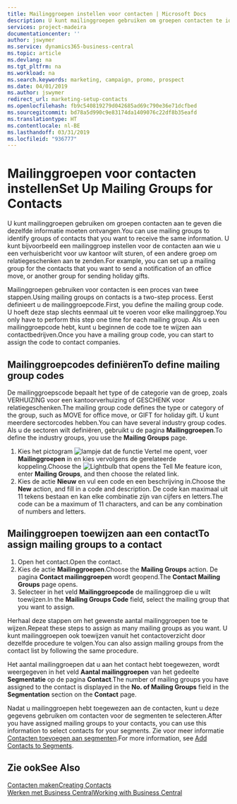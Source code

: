 ```yaml
---
title: Mailinggroepen instellen voor contacten | Microsoft Docs
description: U kunt mailinggroepen gebruiken om groepen contacten te identificeren die u dezelfde informatie wilt sturen, bijvoorbeeld voor een marketingcampagne of promotie.
services: project-madeira
documentationcenter: ''
author: jswymer
ms.service: dynamics365-business-central
ms.topic: article
ms.devlang: na
ms.tgt_pltfrm: na
ms.workload: na
ms.search.keywords: marketing, campaign, promo, prospect
ms.date: 04/01/2019
ms.author: jswymer
redirect_url: marketing-setup-contacts
ms.openlocfilehash: fb9c540819279d042685ad69c790e36e71dcfbed
ms.sourcegitcommit: bd78a5d990c9e83174da1409076c22df8b35eafd
ms.translationtype: HT
ms.contentlocale: nl-BE
ms.lasthandoff: 03/31/2019
ms.locfileid: "936777"
---
```

# <a name="set-up-mailing-groups-for-contacts"></a><span data-ttu-id="a40df-103">Mailinggroepen voor contacten instellen</span><span class="sxs-lookup"><span data-stu-id="a40df-103">Set Up Mailing Groups for Contacts</span></span>
<span data-ttu-id="a40df-104">U kunt mailinggroepen gebruiken om groepen contacten aan te geven die dezelfde informatie moeten ontvangen.</span><span class="sxs-lookup"><span data-stu-id="a40df-104">You can use mailing groups to identify groups of contacts that you want to receive the same information.</span></span> <span data-ttu-id="a40df-105">U kunt bijvoorbeeld een mailinggroep instellen voor de contacten aan wie u een verhuisbericht voor uw kantoor wilt sturen, of een andere groep om relatiegeschenken aan te zenden.</span><span class="sxs-lookup"><span data-stu-id="a40df-105">For example, you can set up a mailing group for the contacts that you want to send a notification of an office move, or another group for sending holiday gifts.</span></span>

<span data-ttu-id="a40df-106">Mailinggroepen gebruiken voor contacten is een proces van twee stappen.</span><span class="sxs-lookup"><span data-stu-id="a40df-106">Using mailing groups on contacts is a two-step process.</span></span> <span data-ttu-id="a40df-107">Eerst definieert u de mailinggroepcode.</span><span class="sxs-lookup"><span data-stu-id="a40df-107">First, you define the mailing group code.</span></span> <span data-ttu-id="a40df-108">U hoeft deze stap slechts eenmaal uit te voeren voor elke mailinggroep.</span><span class="sxs-lookup"><span data-stu-id="a40df-108">You only have to perform this step one time for each mailing group.</span></span> <span data-ttu-id="a40df-109">Als u een mailinggroepcode hebt, kunt u beginnen de code toe te wijzen aan contactbedrijven.</span><span class="sxs-lookup"><span data-stu-id="a40df-109">Once you have a mailing group code, you can start to assign the code to contact companies.</span></span>

## <a name="to-define-mailing-group-codes"></a><span data-ttu-id="a40df-110">Mailinggroepcodes definiëren</span><span class="sxs-lookup"><span data-stu-id="a40df-110">To define mailing group codes</span></span>
<span data-ttu-id="a40df-111">De mailinggroepscode bepaalt het type of de categorie van de groep, zoals VERHUIZING voor een kantoorverhuizing of GESCHENK voor relatiegeschenken.</span><span class="sxs-lookup"><span data-stu-id="a40df-111">The mailing group code defines the type or category of the group, such as MOVE for office move, or GIFT for holiday gift.</span></span> <span data-ttu-id="a40df-112">U kunt meerdere sectorcodes hebben.</span><span class="sxs-lookup"><span data-stu-id="a40df-112">You can have several industry group codes.</span></span> <span data-ttu-id="a40df-113">Als u de sectoren wilt definiëren, gebruikt u de pagina **Mailinggroepen**.</span><span class="sxs-lookup"><span data-stu-id="a40df-113">To define the industry groups, you use the **Mailing Groups** page.</span></span>

1. <span data-ttu-id="a40df-114">Kies het pictogram ![lampje dat de functie Vertel me opent](media/ui-search/search_small.png "Vertel me wat u wilt doen"), voer **Mailinggroepen** in en kies vervolgens de gerelateerde koppeling.</span><span class="sxs-lookup"><span data-stu-id="a40df-114">Choose the ![Lightbulb that opens the Tell Me feature](media/ui-search/search_small.png "Tell me what you want to do") icon, enter **Mailing Groups**, and then choose the related link.</span></span>
2. <span data-ttu-id="a40df-115">Kies de actie **Nieuw** en vul een code en een beschrijving in.</span><span class="sxs-lookup"><span data-stu-id="a40df-115">Choose the **New** action, and fill in a code and description.</span></span> <span data-ttu-id="a40df-116">De code kan maximaal uit 11 tekens bestaan en kan elke combinatie zijn van cijfers en letters.</span><span class="sxs-lookup"><span data-stu-id="a40df-116">The code can be a maximum of 11 characters, and can be any combination of numbers and letters.</span></span>

## <a name="AssignMailGroupContact"></a> <span data-ttu-id="a40df-117">Mailinggroepen toewijzen aan een contact</span><span class="sxs-lookup"><span data-stu-id="a40df-117">To assign mailing groups to a contact</span></span>
1. <span data-ttu-id="a40df-118">Open het contact.</span><span class="sxs-lookup"><span data-stu-id="a40df-118">Open the contact.</span></span>
2. <span data-ttu-id="a40df-119">Kies de actie **Mailinggroepen**.</span><span class="sxs-lookup"><span data-stu-id="a40df-119">Choose the **Mailing Groups** action.</span></span> <span data-ttu-id="a40df-120">De pagina **Contact mailinggroepen** wordt geopend.</span><span class="sxs-lookup"><span data-stu-id="a40df-120">The **Contact Mailing Groups** page opens.</span></span>
3. <span data-ttu-id="a40df-121">Selecteer in het veld **Mailinggroepcode** de mailinggroep die u wilt toewijzen.</span><span class="sxs-lookup"><span data-stu-id="a40df-121">In the **Mailing Groups Code** field, select the mailing group that you want to assign.</span></span>

<span data-ttu-id="a40df-122">Herhaal deze stappen om het gewenste aantal mailinggroepen toe te wijzen.</span><span class="sxs-lookup"><span data-stu-id="a40df-122">Repeat these steps to assign as many mailing groups as you want.</span></span> <span data-ttu-id="a40df-123">U kunt mailinggroepen ook toewijzen vanuit het contactoverzicht door dezelfde procedure te volgen.</span><span class="sxs-lookup"><span data-stu-id="a40df-123">You can also assign mailing groups from the contact list by following the same procedure.</span></span>

<span data-ttu-id="a40df-124">Het aantal mailinggroepen dat u aan het contact hebt toegewezen, wordt weergegeven in het veld **Aantal mailinggroepen** van het gedeelte **Segmentatie** op de pagina **Contact**.</span><span class="sxs-lookup"><span data-stu-id="a40df-124">The number of mailing groups you have assigned to the contact is displayed in the **No. of Mailing Groups** field in the **Segmentation** section on the **Contact** page.</span></span>

<span data-ttu-id="a40df-125">Nadat u mailinggroepen hebt toegewezen aan de contacten, kunt u deze gegevens gebruiken om contacten voor de segmenten te selecteren.</span><span class="sxs-lookup"><span data-stu-id="a40df-125">After you have assigned mailing groups to your contacts, you can use this information to select contacts for your segments.</span></span> <span data-ttu-id="a40df-126">Zie voor meer informatie [Contacten toevoegen aan segmenten](marketing-add-contact-segment.md).</span><span class="sxs-lookup"><span data-stu-id="a40df-126">For more information, see [Add Contacts to Segments](marketing-add-contact-segment.md).</span></span>

## <a name="see-also"></a><span data-ttu-id="a40df-127">Zie ook</span><span class="sxs-lookup"><span data-stu-id="a40df-127">See Also</span></span>
[<span data-ttu-id="a40df-128">Contacten maken</span><span class="sxs-lookup"><span data-stu-id="a40df-128">Creating Contacts</span></span>](marketing-create-contact-companies.md)  
[<span data-ttu-id="a40df-129">Werken met Business Central</span><span class="sxs-lookup"><span data-stu-id="a40df-129">Working with Business Central</span></span>](ui-work-product.md)
